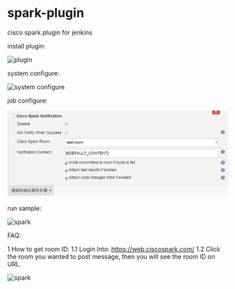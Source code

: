 # spark-plugin
cisco spark plugin for jenkins

install plugin:

![plugin](https://github.com/jiafu1115/spark-plugin/blob/master/plugin.jpg)

system configure:

![system configure](https://github.com/jiafu1115/spark-plugin/blob/master/system_config.jpg)

job configure:

![job configure](https://github.com/jiafu1115/spark-plugin/blob/master/jobconfig.jpg)

run sample:

![spark](https://github.com/jiafu1115/spark-plugin/blob/master/sample.jpg)

FAQ:

1  How to get room ID:
1.1  Login Into:  https://web.ciscospark.com/
1.2 Click the room you wanted to post message, then you will see the room ID on URL.

![spark](https://wiki.jenkins.io/download/attachments/98403159/%281%29%20Spark%20-%20Google%20Chrome.jpg?version=1&modificationDate=1505366393793&api=v2)

